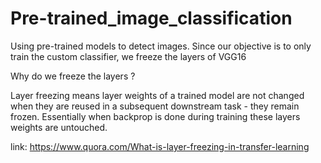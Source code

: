 # Pre-trained_image_classification
Using pre-trained models to detect images.
Since our objective is to only train the custom classifier, we freeze the layers of VGG16

Why do we freeze the layers ?

Layer freezing means layer weights of a trained model are not changed when they are reused in a subsequent downstream task - they remain frozen. Essentially when backprop is done during training these layers weights are untouched.

link: https://www.quora.com/What-is-layer-freezing-in-transfer-learning
